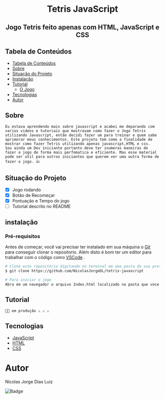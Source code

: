 # <center> **Tetris JavaScript**</center>
## <center>Jogo **Tetris** feito apenas com **HTML**, **JavaScript** e **CSS**</center>

## Tabela de Conteúdos

   * [Tabela de Conteúdos](#tabela-de-conteúdos)
   * [Sobre](#Sobre)
   * [Situação do Projeto](#Situação-do-Projeto)
   * [Instalação](#instalação)
   * [Tutorial](#como-usar)
      * [O Jogo](#pre-requisitos)
   * [Tecnologias](#tecnologias)
   * [Autor](#autor)


## Sobre
    Eu estava aprendendo mais sobre javascript e acabei me deparando com varios videos e tutoriais que mostravam como fazer o Jogo Tetris utilizando Javascript, então decidi fazer um para treinar e quem sabe aprimorar meus conhecimentos. Este projeto tem como a finalidade de mostrar como fazer Tetris utilizando apenas javascript,HTML e css.
    Sou ainda um Dev iniciante portanto deve ter inumeras maneiras de fazer o jogo de forma mais perfomatica e eficiente. Mas esse material pode ser util para outros iniciantes que querem ver uma outra forma de fazer o jogo. 👍

## Situação do Projeto
   - [x] Jogo rodando
   - [x] Botão de Recomeçar
   - [x] Pontuação e Tempo do jogo
   - [ ] Tutorial descrito no README

## instalação
### Pré-requisitos
Antes de começar, você vai precisar ter instalado em sua máquina o [Git](https://git-scm.com) para conseguir clonar o repositorio.
Além disto é bom ter um editor para trabalhar com o código como [VSCode](https://code.visualstudio.com/) .

```bash
# Clone este repositório digitando no terminal em uma pasta de sua preferencia:
$ git clone https://github.com/NicolasJorgeDL/tetris-javascript

# Para iniciar o jogo
Abra em um navegador o arquivo Index.html localizado na pasta que voce clonou o repositorio
```
## Tutorial 
    👨‍🔧 em produção ⚠ ⚠ ⚠

## Tecnologias
- [JavaScript](https://www.javascript.com/)
- [HTML](https://www.w3schools.com/html/)
- [CSS](https://www.w3schools.com/css/)

# Autor
Nicolas Jorge Dias Luiz

![Badge](https://img.shields.io/badge/nicolasjorgedl%40gmail.com-Gmail-red)
